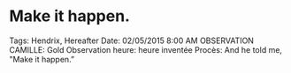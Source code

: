 # Make it happen.

Tags: Hendrix, Hereafter
Date: 02/05/2015 8:00 AM
OBSERVATION CAMILLE: Gold
Observation heure: heure inventée
Procès: And he told me, "Make it happen.”